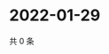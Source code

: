 # 2022-01-29

共 0 条

<!-- BEGIN WEIBO -->
<!-- 最后更新时间 Sat Jan 29 2022 01:16:43 GMT+0800 (China Standard Time) -->

<!-- END WEIBO -->
